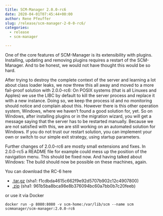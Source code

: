 ```yaml
---
title: SCM-Manager 2.0.0-rc6
date: 2020-04-01T07:45:44+00:00
author: Rene Pfeuffer
slug: /release/scm-manager-2-0-0-rc6/
categories:
  - release
  - scm-manager

---
```

One of the core features of SCM-Manager is its extensibility with plugins. Installing, updating and removing plugins requires a restart of the SCM-Manager. And to be honest, we would not have thought this would be so hard.

After trying to destroy the complete context of the server and learning a lot about class loader leaks, we now threw this all away and moved to a more fail-proof solution with 2.0.0-rc6: On POSIX systems (that is all Linuxes and Apples) we use the LIBC by default to kill the server process and replace it with a new instance. Doing so, we keep the process id and no monitoring should notice and complain about this. However there is this other operation system, Windows, where we haven’t found a good solution for, yet. So on Windows, after installing plugins or in the migration wizard, you will get a message saying that the server has to be restarted manually. Because we are not satisfied with this, we are still working on an automated solution for Windows. If you do not trust our restart solution, you can implement your own or switch to our simple exit strategy, using startup parameters.

Further changes of 2.0.0-rc6 are mostly small extensions and fixes. In 2.0.0-rc5 a README file for example could mess up the position of the navigation menu. This should be fixed now. And having talked about Windows: The build should now be possible on these machines, again.

You can download the RC-6 here

- [.tar.gz](https://maven.scm-manager.org/nexus/service/local/repositories/releases/content/sonia/scm/scm-server/2.0.0-rc6/scm-server-2.0.0-rc6-app.tar.gz) (sha1: f1cdbda4615c662f9e92d5707b902c12c4907800)
- [.zip](https://maven.scm-manager.org/nexus/service/local/repositories/releases/content/sonia/scm/scm-server/2.0.0-rc6/scm-server-2.0.0-rc6-app.zip) (sha1: 961b5ba8bca98e8b376094bc60a7bb0b7c20feeb)

or use it via Docker

`docker run -p 8080:8080 -v scm-home:/var/lib/scm --name scm scmmanager/scm-manager:2.0.0-rc6`
